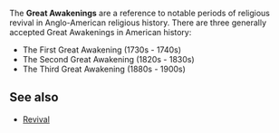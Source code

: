The **Great Awakenings** are a reference to notable periods of
religious revival in Anglo-American religious history. There are
three generally accepted Great Awakenings in American history:

-   The First Great Awakening (1730s - 1740s)
-   The Second Great Awakening (1820s - 1830s)
-   The Third Great Awakening (1880s - 1900s)


## See also

-   [Revival](Revival "Revival")




